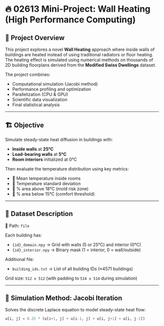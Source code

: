 # 🔥 02613 Mini-Project: Wall Heating (High Performance Computing)

## 📌 Project Overview

This project explores a novel **Wall Heating** approach where inside walls of buildings are heated instead of using traditional radiators or floor heating. The heating effect is simulated using numerical methods on thousands of 2D building floorplans derived from the **Modified Swiss Dwellings** dataset.

The project combines:

- Computational simulation (Jacobi method)
- Performance profiling and optimization
- Parallelization (CPU & GPU)
- Scientific data visualization
- Final statistical analysis

---

## 🏗️ Objective

Simulate steady-state heat diffusion in buildings with:

- **Inside walls** at **25°C**
- **Load-bearing walls** at **5°C**
- **Room interiors** initialized at 0°C

Then evaluate the temperature distribution using key metrics:

- 🔹 Mean temperature inside rooms
- 🔹 Temperature standard deviation
- 🔹 % area above 18°C (mold risk zone)
- 🔹 % area below 15°C (comfort threshold)

---

## 📁 Dataset Description

📂 Path: `file`

Each building has:

- `{id}_domain.npy` → Grid with walls (5 or 25°C) and interior (0°C)
- `{id}_interior.npy` → Binary mask (1 = interior, 0 = wall/outside)

Additional file:

- `building_ids.txt` → List of all building IDs (≈4571 buildings)

Grid size: `512 x 512` (with padding to `514 x 514` during simulation)

---

## 🧮 Simulation Method: Jacobi Iteration

Solves the discrete Laplace equation to model steady-state heat flow:

```python
u[i, j] = 0.25 * (u[i+1, j] + u[i-1, j] + u[i, j+1] + u[i, j-1])
```
